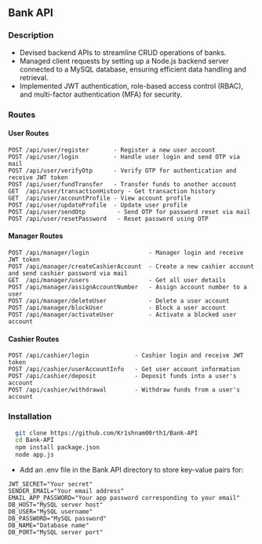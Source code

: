 ## Bank API

### Description

+ Devised backend APIs to streamline CRUD operations of banks.
+ Managed client requests by setting up a Node.js backend server connected to a MySQL database, ensuring efficient data handling and retrieval.
+ Implemented JWT authentication, role-based access control (RBAC), and multi-factor authentication (MFA) for security.

### Routes

#### User Routes

```
POST /api/user/register       - Register a new user account  
POST /api/user/login          - Handle user login and send OTP via mail
POST /api/user/verifyOtp      - Verify OTP for authentication and receive JWT token 
POST /api/user/fundTransfer   - Transfer funds to another account  
GET  /api/user/transactionHistory - Get transaction history  
GET  /api/user/accountProfile - View account profile  
POST /api/user/updateProfile  - Update user profile
POST /api/user/sendOtp         - Send OTP for password reset via mail
POST /api/user/resetPassword   - Reset password using OTP  
```
#### Manager Routes

```
POST /api/manager/login                 - Manager login and receive JWT token 
POST /api/manager/createCashierAccount  - Create a new cashier account and send cashier password via mail
GET  /api/manager/users                 - Get all user details  
POST /api/manager/assignAccountNumber   - Assign account number to a user  
POST /api/manager/deleteUser            - Delete a user account  
POST /api/manager/blockUser             - Block a user account  
POST /api/manager/activateUser          - Activate a blocked user account  
```
#### Cashier Routes

```
POST /api/cashier/login             - Cashier login and receive JWT token 
POST /api/cashier/userAccountInfo   - Get user account information  
POST /api/cashier/deposit           - Deposit funds into a user's account  
POST /api/cashier/withdrawal        - Withdraw funds from a user's account  
```

### Installation

```sh
  git clone https://github.com/Kr1shnam00rth1/Bank-API
  cd Bank-API
  npm install package.json
  node app.js
```
+ Add an .env file in the Bank API directory to store key-value pairs for:
  
```
JWT_SECRET="Your secret"
SENDER_EMAIL="Your email address"
EMAIL_APP_PASSWORD="Your app password corresponding to your email"
DB_HOST="MySQL server host"
DB_USER="MySQL username"
DB_PASSWORD="MySQL password"
DB_NAME="Database name"
DB_PORT="MySQL server port"
```
